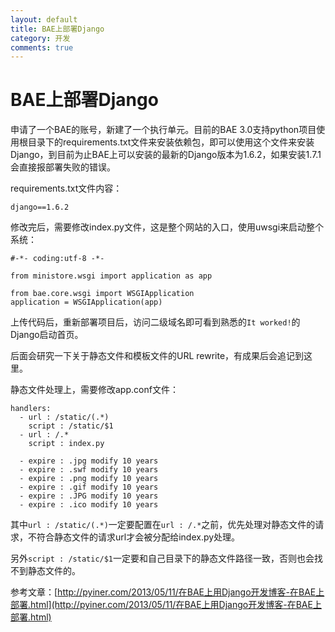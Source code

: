 ```yaml
---
layout: default
title: BAE上部署Django
category: 开发
comments: true
---
```


# BAE上部署Django

申请了一个BAE的账号，新建了一个执行单元。目前的BAE 3.0支持python项目使用根目录下的requirements.txt文件来安装依赖包，即可以使用这个文件来安装Django，到目前为止BAE上可以安装的最新的Django版本为1.6.2，如果安装1.7.1会直接报部署失败的错误。

requirements.txt文件内容：

```
django==1.6.2
```


修改完后，需要修改index.py文件，这是整个网站的入口，使用uwsgi来启动整个系统：

```
#-*- coding:utf-8 -*-

from ministore.wsgi import application as app

from bae.core.wsgi import WSGIApplication
application = WSGIApplication(app)
```

上传代码后，重新部署项目后，访问二级域名即可看到熟悉的`It worked!`的Django启动首页。

后面会研究一下关于静态文件和模板文件的URL rewrite，有成果后会追记到这里。

静态文件处理上，需要修改app.conf文件：

```
handlers:
  - url : /static/(.*)
    script : /static/$1
  - url : /.*
    script : index.py

  - expire : .jpg modify 10 years
  - expire : .swf modify 10 years
  - expire : .png modify 10 years
  - expire : .gif modify 10 years
  - expire : .JPG modify 10 years
  - expire : .ico modify 10 years
```

其中`url : /static/(.*)`一定要配置在`url : /.*`之前，优先处理对静态文件的请求，不符合静态文件的请求url才会被分配给index.py处理。

另外`script : /static/$1`一定要和自己目录下的静态文件路径一致，否则也会找不到静态文件的。

参考文章：[http://pyiner.com/2013/05/11/在BAE上用Django开发博客-在BAE上部署.html](http://pyiner.com/2013/05/11/在BAE上用Django开发博客-在BAE上部署.html)
